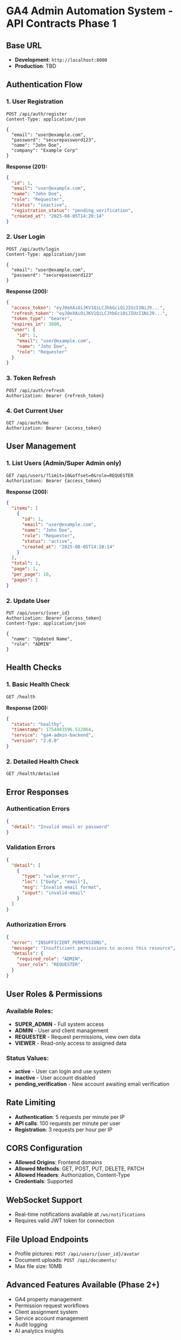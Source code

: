 # GA4 Admin Automation System - API Contracts Phase 1

## Base URL
- **Development**: `http://localhost:8000`
- **Production**: TBD

## Authentication Flow

### 1. User Registration
```http
POST /api/auth/register
Content-Type: application/json

{
  "email": "user@example.com",
  "password": "securepassword123",
  "name": "John Doe",
  "company": "Example Corp"
}
```

**Response (201):**
```json
{
  "id": 1,
  "email": "user@example.com",
  "name": "John Doe",
  "role": "Requester",
  "status": "inactive",
  "registration_status": "pending_verification",
  "created_at": "2025-08-05T14:20:14"
}
```

### 2. User Login
```http
POST /api/auth/login
Content-Type: application/json

{
  "email": "user@example.com",
  "password": "securepassword123"
}
```

**Response (200):**
```json
{
  "access_token": "eyJ0eXAiOiJKV1QiLCJhbGciOiJIUzI1NiJ9...",
  "refresh_token": "eyJ0eXAiOiJKV1QiLCJhbGciOiJIUzI1NiJ9...",
  "token_type": "bearer",
  "expires_in": 3600,
  "user": {
    "id": 1,
    "email": "user@example.com",
    "name": "John Doe",
    "role": "Requester"
  }
}
```

### 3. Token Refresh
```http
POST /api/auth/refresh
Authorization: Bearer {refresh_token}
```

### 4. Get Current User
```http
GET /api/auth/me
Authorization: Bearer {access_token}
```

## User Management

### 1. List Users (Admin/Super Admin only)
```http
GET /api/users/?limit=10&offset=0&role=REQUESTER
Authorization: Bearer {access_token}
```

**Response (200):**
```json
{
  "items": [
    {
      "id": 1,
      "email": "user@example.com",
      "name": "John Doe",
      "role": "Requester",
      "status": "active",
      "created_at": "2025-08-05T14:20:14"
    }
  ],
  "total": 1,
  "page": 1,
  "per_page": 10,
  "pages": 1
}
```

### 2. Update User
```http
PUT /api/users/{user_id}
Authorization: Bearer {access_token}
Content-Type: application/json

{
  "name": "Updated Name",
  "role": "ADMIN"
}
```

## Health Checks

### 1. Basic Health Check
```http
GET /health
```

**Response (200):**
```json
{
  "status": "healthy",
  "timestamp": 1754403596.512064,
  "service": "ga4-admin-backend",
  "version": "2.0.0"
}
```

### 2. Detailed Health Check
```http
GET /health/detailed
```

## Error Responses

### Authentication Errors
```json
{
  "detail": "Invalid email or password"
}
```

### Validation Errors
```json
{
  "detail": [
    {
      "type": "value_error",
      "loc": ["body", "email"],
      "msg": "Invalid email format",
      "input": "invalid-email"
    }
  ]
}
```

### Authorization Errors
```json
{
  "error": "INSUFFICIENT_PERMISSIONS",
  "message": "Insufficient permissions to access this resource",
  "details": {
    "required_role": "ADMIN",
    "user_role": "REQUESTER"
  }
}
```

## User Roles & Permissions

### Available Roles:
- **SUPER_ADMIN** - Full system access
- **ADMIN** - User and client management
- **REQUESTER** - Request permissions, view own data
- **VIEWER** - Read-only access to assigned data

### Status Values:
- **active** - User can login and use system
- **inactive** - User account disabled
- **pending_verification** - New account awaiting email verification

## Rate Limiting
- **Authentication**: 5 requests per minute per IP
- **API calls**: 100 requests per minute per user
- **Registration**: 3 requests per hour per IP

## CORS Configuration
- **Allowed Origins**: Frontend domains
- **Allowed Methods**: GET, POST, PUT, DELETE, PATCH
- **Allowed Headers**: Authorization, Content-Type
- **Credentials**: Supported

## WebSocket Support
- Real-time notifications available at `/ws/notifications`
- Requires valid JWT token for connection

## File Upload Endpoints
- Profile pictures: `POST /api/users/{user_id}/avatar`
- Document uploads: `POST /api/documents/`
- Max file size: 10MB

## Advanced Features Available (Phase 2+)
- GA4 property management
- Permission request workflows
- Client assignment system
- Service account management
- Audit logging
- AI analytics insights